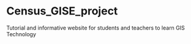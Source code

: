 # Census_GISE_project
Tutorial and informative website for students and teachers to learn GIS Technology

